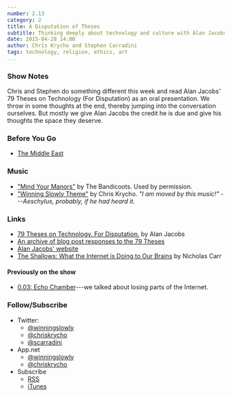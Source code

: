 ```yaml
---
number: 2.13
category: 2
title: A Disputation of Theses
subtitle: Thinking deeply about technology and culture with Alan Jacobs
date: 2015-04-28 14:00
author: Chris Krycho and Stephen Carradini
tags: technology, religion, ethics, art
...
```


### Show Notes

Chris and Stephen do something different this week and read Alan Jacobs' 79
Theses on Technology (For Disputation) as an oral presentation. We throw in some
thoughts at the end, thereby jumping into the conversation ourselves. But mostly
we give Alan Jacobs the credit he is due and give his thoughts the space they
deserve.

### Before You Go

  - [The Middle East][nyt]

[nyt]: //www.nytimes.com/2015/04/25/world/middleeast/american-naval-force-off-yemen-gets-credit-after-iranian-convoy-turns-away.html

### Music

  - ["Mind Your Manors"](//soundcloud.com/thebandicoots/mind-your-manors) 
    by The Bandicoots. Used by permission.
  - ["Winning Slowly Theme"](//soundcloud.com/chriskrycho/winning-slowly)
    by Chris Krycho. *"I am moved by this music!" ---Aeschylus, probably, if he
    had heard it.*

### Links

  - [79 Theses on Technology. For Disputation.][79] by Alan Jacobs
  -	[An archive of blog post responses to the 79 Theses][responses] 
  - [Alan Jacobs' website](//ayjay.org/)
  - [The Shallows: What the Internet is Doing to Our Brains][carr] by Nicholas
    Carr

[79]: //iasc-culture.org/THR/channels/Infernal_Machine/2015/03/79-theses-on-technology-for-disputation/
[responses]: //iasc-culture.org/THR/channels/Infernal_Machine/category/79-theses-on-technology/
[carr]: //www.amazon.com/The-Shallows-Internet-Doing-Brains/dp/0393339750

#### Previously on the show

  - [0.03: Echo Chamber][0.03]---we talked about losing parts of the Internet.

[0.03]: //www.winningslowly.org/0.03/

### Follow/Subscribe

  - Twitter:
      + [@winningslowly](//www.twitter.com/winningslowly)
      + [@chriskrycho](//www.twitter.com/chriskrycho)
      + [@scarradini](//www.twitter.com/scarradini)
  - App.net
      + [@winningslowly](//alpha.app.net/winningslowly)
      + [@chriskrycho](//alpha.app.net/chriskrycho)
  - Subscribe
      + [RSS](//www.winningslowly.org/feed.xml)
      + [iTunes](//itunes.apple.com/us/podcast/winning-slowly/id807603957?mt=2)